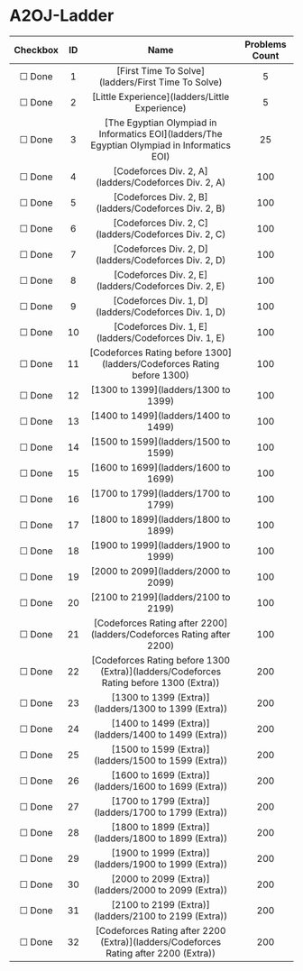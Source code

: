 # A2OJ-Ladder

| Checkbox | ID  | Name | Problems Count |
|:---:|:---:|:---:|:---:|
|&#9744; Done|1|[First Time To Solve](ladders/First Time To Solve)|5|
|&#9744; Done|2|[Little Experience](ladders/Little Experience)|5|
|&#9744; Done|3|[The Egyptian Olympiad in Informatics EOI](ladders/The Egyptian Olympiad in Informatics EOI)|25|
|&#9744; Done|4|[Codeforces Div. 2, A](ladders/Codeforces Div. 2, A)|100|
|&#9744; Done|5|[Codeforces Div. 2, B](ladders/Codeforces Div. 2, B)|100|
|&#9744; Done|6|[Codeforces Div. 2, C](ladders/Codeforces Div. 2, C)|100|
|&#9744; Done|7|[Codeforces Div. 2, D](ladders/Codeforces Div. 2, D)|100|
|&#9744; Done|8|[Codeforces Div. 2, E](ladders/Codeforces Div. 2, E)|100|
|&#9744; Done|9|[Codeforces Div. 1, D](ladders/Codeforces Div. 1, D)|100|
|&#9744; Done|10|[Codeforces Div. 1, E](ladders/Codeforces Div. 1, E)|100|
|&#9744; Done|11|[Codeforces Rating before 1300](ladders/Codeforces Rating before 1300)|100|
|&#9744; Done|12|[1300 to 1399](ladders/1300 to 1399)|100|
|&#9744; Done|13|[1400 to 1499](ladders/1400 to 1499)|100|
|&#9744; Done|14|[1500 to 1599](ladders/1500 to 1599)|100|
|&#9744; Done|15|[1600 to 1699](ladders/1600 to 1699)|100|
|&#9744; Done|16|[1700 to 1799](ladders/1700 to 1799)|100|
|&#9744; Done|17|[1800 to 1899](ladders/1800 to 1899)|100|
|&#9744; Done|18|[1900 to 1999](ladders/1900 to 1999)|100|
|&#9744; Done|19|[2000 to 2099](ladders/2000 to 2099)|100|
|&#9744; Done|20|[2100 to 2199](ladders/2100 to 2199)|100|
|&#9744; Done|21|[Codeforces Rating after 2200](ladders/Codeforces Rating after 2200)|100|
|&#9744; Done|22|[Codeforces Rating before 1300 (Extra)](ladders/Codeforces Rating before 1300 (Extra))|200|
|&#9744; Done|23|[1300 to 1399 (Extra)](ladders/1300 to 1399 (Extra))|200|
|&#9744; Done|24|[1400 to 1499 (Extra)](ladders/1400 to 1499 (Extra))|200|
|&#9744; Done|25|[1500 to 1599 (Extra)](ladders/1500 to 1599 (Extra))|200|
|&#9744; Done|26|[1600 to 1699 (Extra)](ladders/1600 to 1699 (Extra))|200|
|&#9744; Done|27|[1700 to 1799 (Extra)](ladders/1700 to 1799 (Extra))|200|
|&#9744; Done|28|[1800 to 1899 (Extra)](ladders/1800 to 1899 (Extra))|200|
|&#9744; Done|29|[1900 to 1999 (Extra)](ladders/1900 to 1999 (Extra))|200|
|&#9744; Done|30|[2000 to 2099 (Extra)](ladders/2000 to 2099 (Extra))|200|
|&#9744; Done|31|[2100 to 2199 (Extra)](ladders/2100 to 2199 (Extra))|200|
|&#9744; Done|32|[Codeforces Rating after 2200 (Extra)](ladders/Codeforces Rating after 2200 (Extra))|200|
